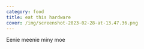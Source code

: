 ```yaml
---
category: food
title: eat this hardware
cover: /img/screenshot-2023-02-28-at-13.47.36.png
---
```

E﻿enie meenie miny moe